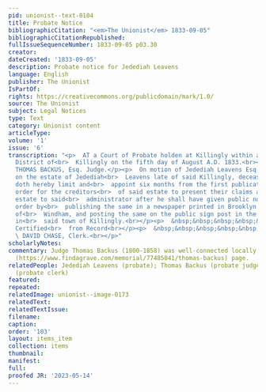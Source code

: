 ```yaml
---
pid: unionist--text-0104
title: Probate Notice
bibliographicCitation: "<em>The Unionist</em> 1833-09-05"
bibliographicCitationRepublished: 
fullIssueSequenceNumber: 1833-09-05 p03.30
creator: 
dateCreated: '1833-09-05'
description: Probate notice for Jedediah Leavens
language: English
publisher: The Unionist
IsPartOf: 
rights: https://creativecommons.org/publicdomain/mark/1.0/
source: The Unionist
subject: Legal Notices
type: Text
category: Unionist content
articleType: 
volume: '1'
issue: '6'
transcription: "<p>  AT a Court of Probate holden at Killingly within and for the
  District of<br>  Killingly on the fifth day of August A.D. 1833.<br></p><p>Present
  THOMAS BACKUS, Esq. Judge.</p><p>  On motion of Jedediah Leavens Esq. Administrator
  on the estate of Jedediah<br>  Leavens late of said Killingly, deceased, this court
  doth hereby limit and<br>  appoint six months from the first publication of this
  order for the creditors<br>  of said estate to present their claims against said
  estate to said<br>  administrator after he shall have given public notice of this
  order by<br>  publishing the same in a newspaper printed in Brooklyn in the County
  of<br>  Windham, and posting the same on the public sign post in the East Parish
  in<br>  said town of Killingly.<br></p><p>  &nbsp;&nbsp;&nbsp;&nbsp;&nbsp;&nbsp;&nbsp;&nbsp;&nbsp;&nbsp;&nbsp;
  Certified<br>  from Record<br></p><p>  &nbsp;&nbsp;&nbsp;&nbsp;&nbsp;&nbsp;&nbsp;&nbsp;&nbsp;&nbsp;&nbsp;&nbsp;&nbsp;&nbsp;&nbsp;&nbsp;&nbsp;&nbsp;&nbsp;&nbsp;&nbsp;&nbsp;&nbsp;&nbsp;&nbsp;&nbsp;&nbsp;&nbsp;&nbsp;&nbsp;&nbsp;&nbsp;&nbsp;&nbsp;&nbsp;<br>
  \ DAVID CHASE, Clerk.<br></p>"
scholarlyNotes: 
commentary: Judge Thomas Backus (1800-1858) was well-connected locally. See his [Find-a-Grave]
  (https://www.findagrave.com/memorial/77485041/thomas-backus) page.
relatedPeople: Jedediah Leavens (probate); Thomas Backus (probate judge); David Chase
  (probate clerk)
featured: 
repeated: 
relatedImage: unionist--image-0173
relatedText: 
relatedTextIssue: 
filename: 
caption: 
order: '103'
layout: items_item
collection: items
thumbnail: 
manifest: 
full: 
proofed JR: '2023-05-14'
---
```

